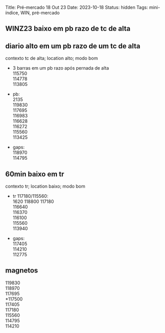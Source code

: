 Title: Pré-mercado 18 Out 23
Date: 2023-10-18
Status: hidden
Tags: mini-índice, WIN, pré-mercado

## WINZ23 baixo em pb razo de tc de alta  

## diario  alto em um pb razo de um tc de alta  
contexto tc de alta; location alto; modo bom  

* 3 barras em um pb razo após pernada de alta  
115750  
114778  
113805  

* pb:  
2135  
119830    
117695  
116983  
116628  
116272  
115560  
113425  



* gaps:  
118970  
114795  

## 60min   baixo em tr  
contexto tr; location baixo; modo bom  

* tr 117180/115560:  
1620
118800
117180  
116640  
116370  
116100  
115560  
113940  

* gaps:  
117405  
114210  
112775  


## magnetos  
119830  
118970  
117695  
*117500  
117405  
117180  
115560  
114795  
114210  

